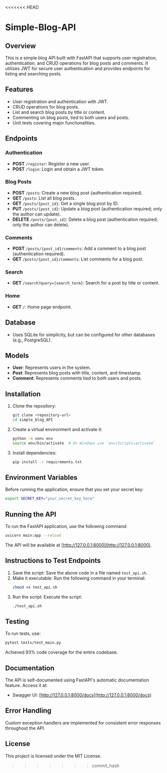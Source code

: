 <<<<<<< HEAD
# Simple-Blog-API

## Overview
This is a simple blog API built with FastAPI that supports user registration, authentication, and CRUD operations for blog posts and comments. It utilizes JWT for secure user authentication and provides endpoints for listing and searching posts.

## Features
- User registration and authentication with JWT.
- CRUD operations for blog posts.
- List and search blog posts by title or content.
- Commenting on blog posts, tied to both users and posts.
- Unit tests covering major functionalities.

## Endpoints

### Authentication
- **POST** `/register`: Register a new user.
- **POST** `/login`: Login and obtain a JWT token.

### Blog Posts
- **POST** `/posts`: Create a new blog post (authentication required).
- **GET** `/posts`: List all blog posts.
- **GET** `/posts/{post_id}`: Get a single blog post by ID.
- **PUT** `/posts/{post_id}`: Update a blog post (authentication required; only the author can update).
- **DELETE** `/posts/{post_id}`: Delete a blog post (authentication required; only the author can delete).

### Comments
- **POST** `/posts/{post_id}/comments`: Add a comment to a blog post (authentication required).
- **GET** `/posts/{post_id}/comments`: List comments for a blog post.

### Search
- **GET** `/search?query={search_term}`: Search for a post by title or content.

### Home
- **GET** `/`: Home page endpoint.

## Database
- Uses SQLite for simplicity, but can be configured for other databases (e.g., PostgreSQL).

## Models
- **User**: Represents users in the system.
- **Post**: Represents blog posts with title, content, and timestamp.
- **Comment**: Represents comments tied to both users and posts.

## Installation
1. Clone the repository:
   ```bash
   git clone <repository-url>
   cd simple_blog_API
   ```

2. Create a virtual environment and activate it:
   ```bash
   python -m venv env
   source env/bin/activate  # On Windows use `env\Scripts\activate`
   ```

3. Install dependencies:
   ```bash
   pip install -r requirements.txt
   ```

## Environment Variables
Before running the application, ensure that you set your secret key:
```bash
export SECRET_KEY="your_secret_key_here"
```

## Running the API
To run the FastAPI application, use the following command:
```bash
uvicorn main:app --reload
```
The API will be available at [http://127.0.0.1:8000](http://127.0.0.1:8000).

## Instructions to Test Endpoints
1. Save the script: Save the above code in a file named `test_api.sh`.
2. Make it executable: Run the following command in your terminal:
   ```bash
   chmod +x test_api.sh
   ```
3. Run the script: Execute the script:
   ```bash
   ./test_api.sh
   ```

## Testing
To run tests, use:
```bash
pytest tests/test_main.py
```
Achieved 93% code coverage for the entire codebase.

## Documentation
The API is self-documented using FastAPI's automatic documentation feature. Access it at:
- Swagger UI: [http://127.0.0.1:8000/docs](http://127.0.0.1:8000/docs)

## Error Handling
Custom exception handlers are implemented for consistent error responses throughout the API.

## License
This project is licensed under the MIT License.
>>>>>>> commit_hash